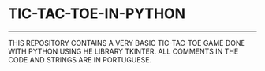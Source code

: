 # TIC-TAC-TOE-IN-PYTHON
------------------------------------------------------------------------------
THIS REPOSITORY CONTAINS A VERY BASIC TIC-TAC-TOE GAME DONE WITH PYTHON USING HE LIBRARY TKINTER.
ALL COMMENTS IN THE CODE AND STRINGS ARE IN PORTUGUESE.
